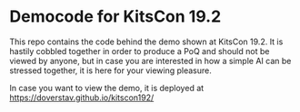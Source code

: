 # Democode for KitsCon 19.2

This repo contains the code behind the demo shown at KitsCon 19.2. It is hastily cobbled together in order to produce a PoQ and should not be viewed by anyone, but in case you are interested in how a simple AI can be stressed together, it is here for your viewing pleasure.

In case you want to view the demo, it is deployed at https://doverstav.github.io/kitscon192/
